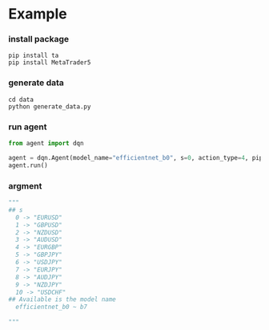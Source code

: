 # Example

### install package
```console
pip install ta
pip install MetaTrader5
```

### generate data
```console
cd data
python generate_data.py
```

### run agent
```python
from agent import dqn

agent = dqn.Agent(model_name="efficientnet_b0", s=0, action_type=4, pip_scale=1, n=1, loss_cut=False, use_device="tpu", dueling=False)
agent.run()
```
### argment
```python
"""
## s
  0 -> "EURUSD"
  1 -> "GBPUSD"
  2 -> "NZDUSD"
  3 -> "AUDUSD"
  4 -> "EURGBP"
  5 -> "GBPJPY"
  6 -> "USDJPY"
  7 -> "EURJPY"
  8 -> "AUDJPY"
  9 -> "NZDJPY"
  10 -> "USDCHF"
## Available is the model name
  efficientnet_b0 ~ b7
  
"""
```
